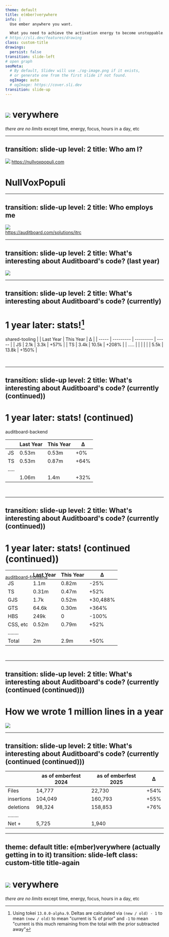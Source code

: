 ```yaml
---
theme: default
title: e(mber)verywhere
info: |
  Use ember anywhere you want.

  What you need to achieve the activation energy to become unstoppable.
# https://sli.dev/features/drawing
class: custom-title
drawings:
  persist: false
transition: slide-left
# open graph
seoMeta:
  # By default, Slidev will use ./og-image.png if it exists,
  # or generate one from the first slide if not found.
  ogImage: auto
  # ogImage: https://cover.sli.dev
transition: slide-up
---
```


<style>
.custom-title {
	background: black;
	background-image: unset !important;

	h1 {
		display: flex;
		font-size: 6rem;
		justify-content: center;

		span {
			margin-top: 1rem;
			margin-left: -1.4rem;
		}
	}

	.centered-right {
		margin: 0 auto;
		text-align: right;
		width: fit-content;
		position: relative;
	}

	.caveat {
		font-size: 0.5rem;
		color: #ddd;
		position: absolute;
		transform: rotate(-31deg);
		width: 200px;
		margin-left: -5rem;
		margin-top: 3rem;
	}

}
</style>

<div class="centered-right">
	<h1 class="pacifico">
	  <img src="/images/ember-e-circle-icon-4c.svg" />
	  <span>verywhere</span>
	</h1>
	<em class="subtitle">there are no limits</em>
	<span class="caveat">except time, energy, focus, hours in a day, etc</span>
</div>


<!--

Use ember wherever you feel like

everywhere.

Over the next short while, we'll go over everything you need to know

||||||||||| previous subtitles

		How does an app boot?

		How do you manage the owner?

		Do you need to manage the owner?


||||||||||||||||||||||

Previous ideas I had for what to talk on


what's going on?
- with my profile Picture?
  - probably 4k+ iterations (no-joke)
- the code size of my employer
- with TC39 / Signals
  - ember's plan in all this
  - Inspo from warpdrive 
- Reactivity / RFCs / resources
  - List RFCs, overview, implementation, etc
  - Ecosystem Libraries
- UI Kits / Design Systems
  - Ember-primitives

where do I see the framework going?

How to debug
- Live debugging
- Examples
- Console.log? No. logpoints!


-->

---
transition: slide-up 
level: 2
title: Who am I?
---


<img class="framed" src="/images/og-primal-kerrigan.jpg" />

<a class="qr-link top-right" href="https://nullvoxpopuli.com">
	<QRCode
		class="qr-code"let
		type="svg"
		data="https://nullvoxpopuli.com"
	/>
	<span>https://nullvoxpopuli.com</span>
</a>

<h1>NullVoxPopuli</h1>

<!--

This is how you can find me online.
I'm Null Vox Populi everywhere.

The website at the QR code has a list of links, blukesy, mastadon, twitter, github, etc.

If you can't find me somewhere, let me know,
And then you'll have found me.
-->

---
transition: slide-up 
level: 2
title: Who employs me 
---


<a href="https://auditboard.com/solutions/itrc">
	<img class="framed" src="/images/auditboard-not-home-page.png" />
	<div class="top-right-link-image-overlay">
		<QRCode
			class="qr-code"
			type="svg"
			data="https://auditboard.com/solutions/itrc"
		/>
		<span class="text-black">https://auditboard.com/solutions/itrc</span>
	</div>
</a>

<!--

I am employed by auditboard.

You can find out more at the link here.

There is some hiring going on, though I don't know exactly in which countries specifically -- this
changes fairly frequently. 

When I was writing this slide, I saw openings outside the US for the UK and Canada.

-->


---
transition: slide-up 
level: 2
title: What's interesting about Auditboard's code? (last year)
---

<img src="/images/auditboard-2024.png" />

<!--

Last year I shared this slide about the break down of the 3 main repos.

What languages or file types are used in each, 
and the package breakdown in the frontend repo.

-->

---
transition: slide-up 
level: 2
title: What's interesting about Auditboard's code? (currently)
---

# 1 year later: stats![^measured-how]

[^measured-how]: Using tokei `13.0.0-alpha.9`. Deltas are calculated via `(new / old) - 1` to mean
	`(new / old)` to mean "current is % of prior" and `-1` to mean "current is this much remaining
from the total with the prior subtracted away"


shared-tooling
|       | Last Year | This Year | Δ     |
| ----- | --------- | --------- | ----- |
| JS    | 2.1k      | 3.3k      | +57%  |
| TS    | 3.4k      | 10.5k     | +208% |
| ..... |           |           |       |
|       | 5.5k      | 13.8k     | +150% | 

<br />

<!--

One year later, things have changed _significantly_.

This little footnote here at the bottom is just how I calculated the numbers. it's not important
right now, but if folks like to know that kind of thing, the information is there.

This will be true for the other comparisons as well.


But yea, while this is the smallest of the 3 repos, 
it's grown by 150 percent over the last year.

There is no ember in here though.

-->

---
transition: slide-up 
level: 2
title: What's interesting about Auditboard's code? (currently (continued))
---

# 1 year later: stats! (continued)


auditboard-backend

|       | Last Year | This Year | Δ     |
| ----- | --------- | --------- | ----- |
| JS    | 0.53m     | 0.53m     | +0%   |
| TS    | 0.53m     | 0.87m     | +64%  |
| ..... |           |           |       |
|       | 1.06m     | 1.4m      | +32%  | 

<br />

<!--

This repo is significantly bigger, starting last year at about a million lines. 

But only growing by 32% overall to 1.4 million lines.

These lines are of higher value though, due to all being TypeScript.


There is still no ember in here though.

-->

---
transition: slide-up 
level: 2
title: What's interesting about Auditboard's code? (currently (continued))
---

# 1 year later: stats! (continued (continued))

<ArrowBL v-click.show="1" v-click.hide="2" :bottom=0 :right=10 />
<ArrowBL v-click.show="2" :bottom=8 :right=25 />
<ArrowBL v-click.show="2" :bottom=15 :right=8 />
<Line v-click.show="2" :bottom=9 :left=2 :width=40 />

<p style="position: absolute;">auditboard-frontend</p>

|          | Last Year | This Year | Δ       |
| -------- | --------- | --------- | ------- |
| JS       | 1.1m      | 0.82m     | -25%    |
| TS       | 0.31m     | 0.47m     | +52%    |
| GJS      | 1.7k      | 0.52m     | +30,488% |
| GTS      | 64.6k     | 0.30m     | +364%   |
| HBS      | 249k      | 0         | -100%   |
| CSS, etc | 0.52m     | 0.79m     | +52%    |
| ........ |           |           |         |
| Total    | 2m        | 2.9m      | +50%    | 


<br />

<!--

This repo has all the ember!

Some interesting things about numbers in this table:
- [click] the total number of lines only went up by 50%
- however, adding 1 million lines of code in one year is just... bonkers
- [click] fun fact: during this time, this codebase completely migrated all 
  components, route-templates, and rendering tests to gjs and gts.
  We have no more handlebars.
- also! during this time all but one apps in the repo are now running vite -- and that last app has
a PR that went green just before I left for Belgium. 


Best of all....
(next slide)


||||||||

current: 63d00157616
last year: c10f268 
see: https://dev.to/nullvoxpopuli/repository-growth-over-time-1o5a

 tokei \
  --types=HTML,CSS,JSON \
  --types=JavaScript,TypeScript,Handlebars \
  --types=Glimmer\ JS,Glimmer\ TS


-->

---
transition: slide-up 
level: 2
title: What's interesting about Auditboard's code? (currently (continued (continued)))
---

# How we wrote 1 million lines in a year

<img src="/images/sewing-machine.avif" />

<!--

Code is still primarily hand-crafted, yet machine-assisted. 
Using every tool available to produce value for customers.

No viben.

|||||


Image credit: https://unsplash.com/photos/a-close-up-of-a-sewing-machine-on-a-table-1urO7XN3zuA


-->



---
transition: slide-up 
level: 2
title: What's interesting about Auditboard's code? (currently (continued (continued)))
---


|          | as of emberfest 2024 | as of emberfest 2025 | Δ     |
| -------- | --------- | --------- | ----- |
| Files       | 14,777 | 22,730    | +54%  |
| insertions  | 104,049| 160,793   | +55%  |
| deletions   | 98,324 | 158,853   | +76%  |
| ........ |           |           |       |
| Net +    | 5,725     | 1,940     |       | 

<!--

For fun, last year, I said that my contributions in total were (unfortunately) still net positive.

Well, this year, that's still the case -- BUT! 
I'm quickly approaching zero,
and I really feel like like next year I might actually be able to achieve my goal of removing more code from the codebase than adding to it.

Anywho, this is a silly metric, but it's fun. 
Producing more value with less code is the dream.


Anywho, enough stats! Let's get to puttin' ember places

||||||

git log --shortstat --author "NullVoxPopuli" \
| egrep "file[s]* changed" \
| sed 's/changed, \([0-9]\+ deletions\)/changed, 0 insertions(+), \1/g' \
| awk '{files+=$1; inserted+=$4; deleted+=$6} END {print "files changed", files, "lines inserted:", inserted, "lines deleted:", deleted}' 


-->

---
theme: default
title: e(mber)verywhere (actually getting in to it)
transition: slide-left
class: custom-title title-again
---

<style>
.title-again {
	display: flex;
	align-items: center;

	h1 {
		span {
			margin-top: 2rem;
		}
	}
}
</style>

<div class="centered-right">
	<h1 class="pacifico">
	  <img src="/images/ember-e-circle-icon-4c.svg" />
	  <span>verywhere</span>
	</h1>
	<em class="subtitle">there are no limits</em>
	<span class="caveat">except time, energy, focus, hours in a day, etc</span>
</div>

<!--
Ok, so what does it mean to use ember everywhere?

What does it mean?

-->
